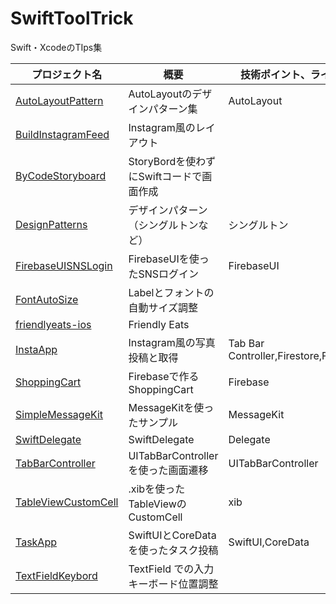 # SwiftToolTrick

Swift・XcodeのTIps集

| プロジェクト名                               | 概要                                     | 技術ポイント、ライブラリ |
| -------------------------------------------- | ---------------------------------------- | ------------------------ |
| [AutoLayoutPattern](./AutoLayoutPattern)     | AutoLayoutのデザインパターン集           | AutoLayout               |
| [BuildInstagramFeed](./BuildInstagramFeed)       | Instagram風のレイアウト |                          | TableVewCell,xib
| [ByCodeStoryboard](./ByCodeStoryboard)       | StoryBordを使わずにSwiftコードで画面作成 |                          |
| [DesignPatterns](./DesignPatterns)           | デザインパターン（シングルトンなど）     | シングルトン             |
| [FirebaseUISNSLogin](./FirebaseUISNSLogin)           | FirebaseUIを使ったSNSログイン     |  FirebaseUI            |
| [FontAutoSize](./FontAutoSize)               | Labelとフォントの自動サイズ調整          |                          |
| [friendlyeats-ios](./friendlyeats-ios)               | Friendly Eats          |                          |
| [InstaApp](./InstaApp)               | Instagram風の写真投稿と取得          | Tab Bar Controller,Firestore,FirebaseUI                       |
| [ShoppingCart](./ShoppingCart)               | Firebaseで作るShoppingCart          |   Firebase                       |
| [SimpleMessageKit](./SimpleMessageKit)               |   MessageKitを使ったサンプル        |  MessageKit                       |
| [SwiftDelegate](./SwiftDelegate)               | SwiftDelegate          |   Delegate                       |
| [TabBarController](./TabBarController) | UITabBarControllerを使った画面遷移        | UITabBarController                      |
| [TableViewCustomCell](./TableViewCustomCell) | .xibを使ったTableViewのCustomCell        | xib                      |
| [TaskApp](./TaskApp) | SwiftUIとCoreDataを使ったタスク投稿        | SwiftUI,CoreData                   |
| [TextFieldKeybord](./TextFieldKeybord)       | TextField での入力キーボード位置調整     |                          |

